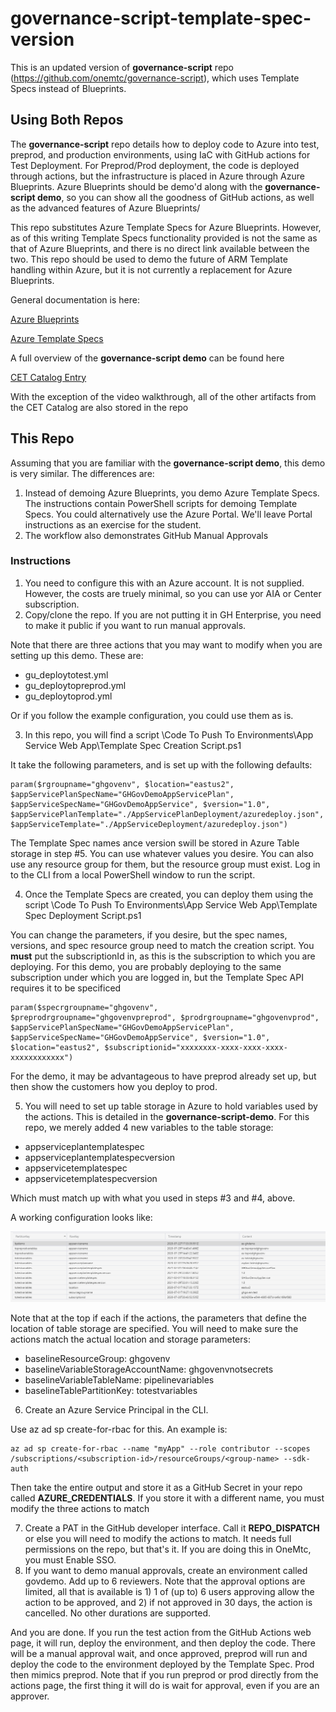 # governance-script-template-spec-version

This is an updated version of **governance-script** repo (https://github.com/onemtc/governance-script), which uses Template Specs instead of Blueprints. 

## Using Both Repos

The **governance-script** repo details how to deploy code to Azure into test, preprod, and production environments, using IaC with GitHub actions for Test Deployment.  For Preprod/Prod deployment, the code is deployed through actions, but the infrastructure is placed in Azure through Azure Blueprints.  Azure Blueprints should be demo'd along with the **governance-script demo**, so you can show all the goodness of GitHub actions, as well as the advanced features of Azure Blueprints/

This repo substitutes Azure Template Specs for Azure Blueprints.  However, as of this writing Template Specs functionality provided is not the same as that of Azure Blueprints, and there is no direct link available between the two.  This repo should be used to demo the future of ARM Template handling within Azure, but it is not currently a replacement for Azure Blueprints.

General documentation is here:

[Azure Blueprints](https://docs.microsoft.com/en-us/azure/governance/blueprints/overview)

[Azure Template Specs](https://docs.microsoft.com/en-us/azure/azure-resource-manager/templates/template-specs?tabs=azure-powershell)

A full overview of the **governance-script demo** can be found here 

[CET Catalog Entry](https://microsoft.sharepoint.com/teams/cecontent/SitePages/Azure%20Environment%20Governance%20with%20GitHub%20and%20Azure%20Blueprints.aspx)

With the exception of the video walkthrough, all of the other artifacts from the CET Catalog are also stored in the repo

## This Repo

Assuming that you are familiar with the **governance-script demo**, this demo is very similar.  The differences are:

1. Instead of demoing Azure Blueprints, you demo Azure Template Specs.  The instructions contain PowerShell scripts for demoing Template Specs.  You could alternatively use the Azure Portal.  We'll leave Portal instructions as an exercise for the student.
2. The workflow also demonstrates GitHub Manual Approvals

### Instructions

1. You need to configure this with an Azure account.  It is not supplied.  However, the costs are truely minimal, so you can use yor AIA or Center subscription.
2. Copy/clone the repo.  If you are not putting it in GH Enterprise, you need to make it public if you want to run manual approvals. 

Note that there are three actions that you may want to modify when you are setting up this demo.  These are:

* gu_deploytotest.yml
* gu_deploytopreprod.yml
* gu_deploytoprod.yml

Or if you follow the example configuration, you could use them as is.

3. In this repo, you will find a script \Code To Push To Environments\App Service Web App\Template Spec Creation Script.ps1

It take the following parameters, and is set up with the following defaults:

    param($rgroupname="ghgovenv", $location="eastus2", $appServicePlanSpecName="GHGovDemoAppServicePlan", $appServiceSpecName="GHGovDemoAppService", $version="1.0", $appServicePlanTemplate="./AppServicePlanDeployment/azuredeploy.json", $appServiceTemplate="./AppServiceDeployment/azuredeploy.json")

The Template Spec names ance version swill be stored in Azure Table storage in step #5.  You can use whatever values you desire.  You can also use any resource group for them, but the resource group must exist.  Log in to the CLI from a local PowerShell window to run the script.

4. Once the Template Specs are created, you can deploy them using the script \Code To Push To Environments\App Service Web App\Template Spec Deployment Script.ps1

You can change the parameters, if you desire, but the spec names, versions, and spec resource group need to match the creation script.  You **must** put the subscriptionId in, as this is the subscription to which you are deploying.  For this demo, you are probably deploying to the same subscription under which you are logged in, but the Template Spec API requires it to be specificed

    param($specrgroupname="ghgovenv", $preprodrgroupname="ghgovenvpreprod", $prodrgroupname="ghgovenvprod", $appServicePlanSpecName="GHGovDemoAppServicePlan", $appServiceSpecName="GHGovDemoAppService", $version="1.0", $location="eastus2", $subscriptionid="xxxxxxxx-xxxx-xxxx-xxxx-xxxxxxxxxxxx")
    
For the demo, it may be advantageous to have preprod already set up, but then show the customers how you deploy to prod.    

5. You will need to set up table storage in Azure to hold variables used by the actions.  This is detailed in the **governance-script-demo**.  For this repo, we merely added 4 new variables to the table storage:

* appserviceplantemplatespec
* appserviceplantemplatespecversion
* appservicetemplatespec
* appservicetemplatespecversion

Which must match up with what you used in steps #3 and #4, above.

A working configuration looks like:

![Table Storave Variable Example](/images/GH-Table-Storage-Variables.png)

Note that at the top if each if the actions, the parameters that define the location of table storage are specified.  You will need to make sure the actions match the actual location and storage parameters:

* baselineResourceGroup: ghgovenv
* baselineVariableStorageAccountName: ghgovenvnotsecrets
* baselineVariableTableName: pipelinevariables
* baselineTablePartitionKey: totestvariables

6.  Create an Azure Service Principal in the CLI.

Use az ad sp create-for-rbac for this.  An example is:

    az ad sp create-for-rbac --name "myApp" --role contributor --scopes /subscriptions/<subscription-id>/resourceGroups/<group-name> --sdk-auth
    
Then take the entire output and store it as a GitHub Secret in your repo called **AZURE_CREDENTIALS**.  If you store it with a different name, you must modify the three actions to match

7.  Create a PAT in the GitHub developer interface.  Call it **REPO_DISPATCH** or else you will need to modify the actions to match.  It needs full permissions on the repo, but that's it.  If you are doing this in OneMtc, you must Enable SSO.
8.  If you want to demo manual approvals, create an environment called govdemo.  Add up to 6 reviewers.  Note that the approval options are limited, all that is available is 1) 1 of (up to) 6 users approving allow the action to be approved, and 2) if not approved in 30 days, the action is cancelled.  No other durations are supported.

And you are done.  If you run the test action from the GitHub Actions web page, it will run, deploy the environment, and then deploy the code.  There will be a manual approval wait, and once approved, preprod will run and deploy the code to the environment deployed by the Template Spec.  Prod then mimics preprod.  Note that if you run preprod or prod directly from the actions page, the first thing it will do is wait for approval, even if you are an approver.



